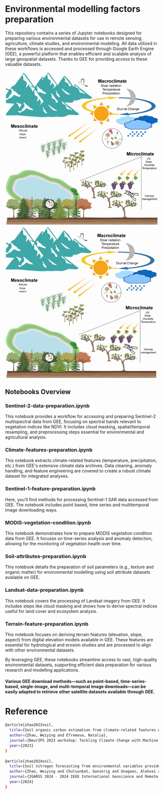 # Environmental modelling factors preparation

This repository contains a series of Jupyter notebooks designed for preparing various environmental datasets for use in remote sensing, agriculture, climate studies, and environmental modeling. All data utilized in these workflows is accessed and processed through Google Earth Engine (GEE), a powerful platform that enables efficient and scalable analysis of large geospatial datasets. Thanks to GEE for providing access to these valuable datasets.

![Example Image](micro_climate_figure.png)
<img src="micro_climate_figure.png" alt="Example Image" width="500"/>

## Notebooks Overview
### Sentinel-2-data-preparation.ipynb
This notebook provides a workflow for accessing and preparing Sentinel-2 multispectral data from GEE, focusing on spectral bands relevant to vegetation indices like NDVI. It includes cloud masking, spatial/temporal resampling, and preprocessing steps essential for environmental and agricultural analysis.

### Climate-features-preparation.ipynb
This notebook extracts climate-related features (temperature, precipitation, etc.) from GEE's extensive climate data archives. Data cleaning, anomaly handling, and feature engineering are covered to create a robust climate dataset for integrated analyses.

### Sentinel-1-feature-preparation.ipynb
Here, you’ll find methods for processing Sentinel-1 SAR data accessed from GEE. The notebook includes point based, time series and multitemporal image downloading ways.

### MODIS-vegetation-condition.ipynb
This notebook demonstrates how to prepare MODIS vegetation condition data from GEE. It focuses on time-series analysis and anomaly detection, allowing for the monitoring of vegetation health over time.

### Soil-attributes-preparation.ipynb
This notebook details the preparation of soil parameters (e.g., texture and organic matter) for environmental modelling using soil attribute datasets available on GEE.

### Landsat-data-preparation.ipynb
This notebook covers the processing of Landsat imagery from GEE. It includes steps like cloud masking and shows how to derive spectral indices useful for land cover and ecosystem analysis.

###  Terrain-feature-preparation.ipynb
This notebook focuses on deriving terrain features (elevation, slope, aspect) from digital elevation models available in GEE. These features are essential for hydrological and erosion studies and are processed to align with other environmental datasets.

By leveraging GEE, these notebooks streamline access to vast, high-quality environmental datasets, supporting efficient data preparation for various research and modelling applications. 

#### Various GEE download methods—such as point-based, time-series-based, single-image, and multi-temporal image downloads—can be easily adapted to retrieve other satellite datasets available through GEE.

# Reference

```bash
@article{zhao2023soil,
  title={Soil organic carbon estimation from climate-related features with graph neural network},
  author={Zhao, Weiying and Efremova, Natalia},
  journal={NeurIPS 2023 workshop: Tackling Climate Change with Machine Learning},
  year={2023}
}

@article{zhao2024soil,
  title={Soil nitrogen forecasting from environmental variables provided by multisensor remote sensing images},
  author={Zhao, Weiying and Chuluunbat, Ganzorig and Unagaev, Aleksei and Efremova, Natalia},
  journal={IGARSS 2024 - 2024 IEEE International Geoscience and Remote Sensing Symposium},
  year={2024}
}
